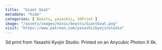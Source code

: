 ```yaml
---
title:  "Giant Goat"
metadate: "hide"
categories: [ Beasts, yasashii, 3dPrint ]
image: "/assets/images/minis/beasts/GiantGoat.png"
visit: "https://www.patreon.com/yasashiikyojinstudio"
---
```

3d print from Yasashii Kyojin Studio. Printed on an Anycubic Photon X 6k.